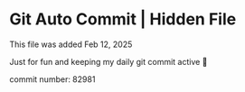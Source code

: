 # Git Auto Commit | Hidden File

This file was added Feb 12, 2025

Just for fun and keeping my daily git commit active 🤪

commit number: 82981
